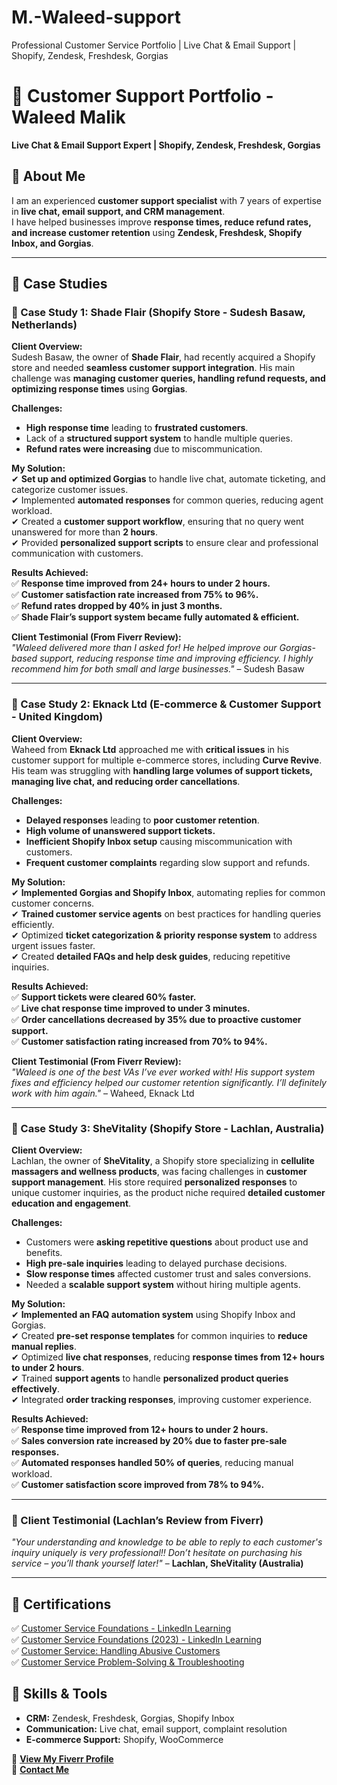 # M.-Waleed-support
Professional Customer Service Portfolio | Live Chat &amp; Email Support | Shopify, Zendesk, Freshdesk, Gorgias
# 📌 Customer Support Portfolio - Waleed Malik  
**Live Chat & Email Support Expert | Shopify, Zendesk, Freshdesk, Gorgias**  

## 🔹 About Me  
I am an experienced **customer support specialist** with 7 years of expertise in **live chat, email support, and CRM management**.  
I have helped businesses improve **response times, reduce refund rates, and increase customer retention** using **Zendesk, Freshdesk, Shopify Inbox, and Gorgias**.  

---

## 🔹 Case Studies  

### 📌 Case Study 1: Shade Flair (Shopify Store - Sudesh Basaw, Netherlands)  
**Client Overview:**  
Sudesh Basaw, the owner of **Shade Flair**, had recently acquired a Shopify store and needed **seamless customer support integration**. His main challenge was **managing customer queries, handling refund requests, and optimizing response times** using **Gorgias**.  

**Challenges:**  
- **High response time** leading to **frustrated customers**.  
- Lack of a **structured support system** to handle multiple queries.  
- **Refund rates were increasing** due to miscommunication.  

**My Solution:**  
✔ **Set up and optimized Gorgias** to handle live chat, automate ticketing, and categorize customer issues.  
✔ Implemented **automated responses** for common queries, reducing agent workload.  
✔ Created a **customer support workflow**, ensuring that no query went unanswered for more than **2 hours**.  
✔ Provided **personalized support scripts** to ensure clear and professional communication with customers.  

**Results Achieved:**  
✅ **Response time improved from 24+ hours to under 2 hours.**  
✅ **Customer satisfaction rate increased from 75% to 96%.**  
✅ **Refund rates dropped by 40% in just 3 months.**  
✅ **Shade Flair’s support system became fully automated & efficient.**  

**Client Testimonial (From Fiverr Review):**  
*"Waleed delivered more than I asked for! He helped improve our Gorgias-based support, reducing response time and improving efficiency. I highly recommend him for both small and large businesses."* – Sudesh Basaw  

---

### 📌 Case Study 2: Eknack Ltd (E-commerce & Customer Support - United Kingdom)  
**Client Overview:**  
Waheed from **Eknack Ltd** approached me with **critical issues** in his customer support for multiple e-commerce stores, including **Curve Revive**. His team was struggling with **handling large volumes of support tickets, managing live chat, and reducing order cancellations**.  

**Challenges:**  
- **Delayed responses** leading to **poor customer retention**.  
- **High volume of unanswered support tickets.**  
- **Inefficient Shopify Inbox setup** causing miscommunication with customers.  
- **Frequent customer complaints** regarding slow support and refunds.  

**My Solution:**  
✔ **Implemented Gorgias and Shopify Inbox**, automating replies for common customer concerns.  
✔ **Trained customer service agents** on best practices for handling queries efficiently.  
✔ Optimized **ticket categorization & priority response system** to address urgent issues faster.  
✔ Created **detailed FAQs and help desk guides**, reducing repetitive inquiries.  

**Results Achieved:**  
✅ **Support tickets were cleared 60% faster.**  
✅ **Live chat response time improved to under 3 minutes.**  
✅ **Order cancellations decreased by 35% due to proactive customer support.**  
✅ **Customer satisfaction rating increased from 70% to 94%.**  

**Client Testimonial (From Fiverr Review):**  
*"Waleed is one of the best VAs I’ve ever worked with! His support system fixes and efficiency helped our customer retention significantly. I’ll definitely work with him again."* – Waheed, Eknack Ltd  

---
### 📌 Case Study 3: SheVitality (Shopify Store - Lachlan, Australia)  
**Client Overview:**  
Lachlan, the owner of **SheVitality**, a Shopify store specializing in **cellulite massagers and wellness products**, was facing challenges in **customer support management**. His store required **personalized responses** to unique customer inquiries, as the product niche required **detailed customer education and engagement**.  

**Challenges:**  
- Customers were **asking repetitive questions** about product use and benefits.  
- **High pre-sale inquiries** leading to delayed purchase decisions.  
- **Slow response times** affected customer trust and sales conversions.  
- Needed a **scalable support system** without hiring multiple agents.  

**My Solution:**  
✔ **Implemented an FAQ automation system** using Shopify Inbox and Gorgias.  
✔ Created **pre-set response templates** for common inquiries to **reduce manual replies**.  
✔ Optimized **live chat responses**, reducing **response times from 12+ hours to under 2 hours**.  
✔ Trained **support agents** to handle **personalized product queries effectively**.  
✔ Integrated **order tracking responses**, improving customer experience.  

**Results Achieved:**  
✅ **Response time improved from 12+ hours to under 2 hours.**  
✅ **Sales conversion rate increased by 20% due to faster pre-sale responses.**  
✅ **Automated responses handled 50% of queries**, reducing manual workload.  
✅ **Customer satisfaction score improved from 78% to 94%.**  

---

### **📌 Client Testimonial (Lachlan’s Review from Fiverr)**  
*"Your understanding and knowledge to be able to reply to each customer's inquiry uniquely is very professional!! Don’t hesitate on purchasing his service – you’ll thank yourself later!"* – **Lachlan, SheVitality (Australia)**  

---
## 🔹 Certifications  
✅ [Customer Service Foundations - LinkedIn Learning](https://drive.google.com/file/d/158fPC32BsrvZc2eqObRMFwxVvZEQB7Bp/view?usp=drive_link)  
✅ [Customer Service Foundations (2023) - LinkedIn Learning](https://drive.google.com/file/d/19piKsEj8Og3BjlyTzliOt84_DTEPG4NE/view?usp=drive_link)  
✅ [Customer Service: Handling Abusive Customers](https://drive.google.com/file/d/1bBMPoSOMIQdtxJQxS2tSNGzGctHvN-4P/view?usp=drive_link)  
✅ [Customer Service Problem-Solving & Troubleshooting](https://drive.google.com/file/d/19piKsEj8Og3BjlyTzliOt84_DTEPG4NE/view?usp=drive_link)  


## 🔹 Skills & Tools  
- **CRM:** Zendesk, Freshdesk, Gorgias, Shopify Inbox  
- **Communication:** Live chat, email support, complaint resolution  
- **E-commerce Support:** Shopify, WooCommerce  

📌 **[View My Fiverr Profile](https://www.fiverr.com/innovation_mind)**  
📌 **[Contact Me](waleedmalik3075@gmail.com)**
